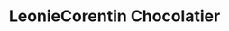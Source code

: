 ---
title: "LeonieCorentin Chocolatier"
url: /hamburg/leoniecorentin-chocolatier/
shop: Süßwaren
---